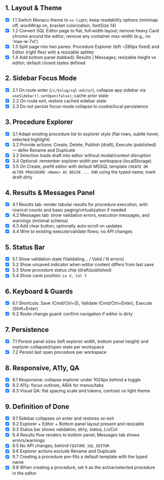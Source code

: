 ## 1. Layout & Theme

- [x] 1.1 Switch Monaco theme to `vs-light`; keep readability options (minimap off, wordWrap on, bracket colorization, fontSize 14)
- [x] 1.2 Convert SQL Editor page to flat, full‑width layout; remove heavy Card chrome around the editor; remove any container max-width (e.g., no 'max-w-7xl')
- [x] 1.3 Split page into two panes: Procedure Explorer (left ~280px fixed) and Editor (right flex) with a resizable splitter
- [x] 1.4 Add bottom panel (tabbed): Results | Messages; resizable height vs editor; default closed states defined

## 2. Sidebar Focus Mode

- [x] 2.1 On route enter (`/c/$slug/sql-editor`), collapse app sidebar via `useSidebar().setOpen(false)`; cache prior state
- [x] 2.2 On route exit, restore cached sidebar state
- [x] 2.3 Do not persist focus-mode collapse to cookie/local persistence

## 3. Procedure Explorer

- [x] 3.1 Adapt existing procedure list to explorer style (flat rows, subtle hover, selected highlight)
- [x] 3.2 Provide actions: Create, Delete, Publish (draft), Execute (published) — defer Rename and Duplicate
- [x] 3.3 Selection loads draft into editor without modal/context disruption
- [x] 3.4 Optional: remember explorer width per workspace (localStorage)
- [x] 3.5 On Create, prefill editor with default MSSQL template `CREATE OR ALTER PROCEDURE <Name> AS BEGIN ... END` using the typed name; mark draft dirty

## 4. Results & Messages Panel

- [x] 4.1 Results tab: render tabular results for procedure execution, with row/col counts and basic paging/virtualization if needed
- [x] 4.2 Messages tab: show validation errors, execution messages, and warnings (minimal schema)
- [x] 4.3 Add clear button; optionally auto‑scroll on updates
- [x] 4.4 Wire to existing execute/validate flows; no API changes

## 5. Status Bar

- [x] 5.1 Show validation state (Validating… / Valid / N errors)
- [x] 5.2 Show unsaved indicator when editor content differs from last save
- [x] 5.3 Show procedure status chip (draft/published)
- [x] 5.4 Show caret position: `Ln X, Col Y`

## 6. Keyboard & Guards

- [x] 6.1 Shortcuts: Save (Cmd/Ctrl+S), Validate (Cmd/Ctrl+Enter), Execute (Shift+Enter)
- [x] 6.2 Route change guard: confirm navigation if editor is dirty

## 7. Persistence

- [x] 7.1 Persist panel sizes (left explorer width, bottom panel height) and explorer collapsed/open state per workspace
- [x] 7.2 Persist last open procedure per workspace

## 8. Responsive, A11y, QA

- [x] 8.1 Responsive: collapse explorer under 1024px behind a toggle
- [x] 8.2 A11y: focus outlines, ARIA for menus/tabs
- [x] 8.3 Visual QA: flat spacing scale and tokens; contrast on light theme

## 9. Definition of Done

- [x] 9.1 Sidebar collapses on enter and restores on exit
- [x] 9.2 Explorer + Editor + Bottom panel layout present and resizable
- [x] 9.3 Status bar shows validation, dirty, status, Ln/Col
- [x] 9.4 Results flow renders to bottom panel; Messages tab shows errors/warnings
- [x] 9.5 No API changes; behind `FEATURE_SQL_EDITOR`
- [x] 9.6 Explorer actions exclude Rename and Duplicate
- [x] 9.7 Creating a procedure pre-fills a default template with the typed name
- [x] 9.8 When creating a procedure, set it as the active/selected procedure in the editor
